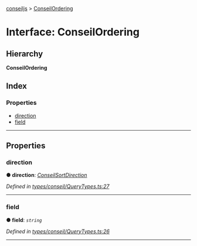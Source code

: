 [conseiljs](../README.md) > [ConseilOrdering](../interfaces/conseilordering.md)

# Interface: ConseilOrdering

## Hierarchy

**ConseilOrdering**

## Index

### Properties

* [direction](conseilordering.md#direction)
* [field](conseilordering.md#field)

---

## Properties

<a id="direction"></a>

###  direction

**● direction**: *[ConseilSortDirection](../enums/conseilsortdirection.md)*

*Defined in [types/conseil/QueryTypes.ts:27](https://github.com/Cryptonomic/ConseilJS/blob/9d6b05b/src/types/conseil/QueryTypes.ts#L27)*

___
<a id="field"></a>

###  field

**● field**: *`string`*

*Defined in [types/conseil/QueryTypes.ts:26](https://github.com/Cryptonomic/ConseilJS/blob/9d6b05b/src/types/conseil/QueryTypes.ts#L26)*

___

